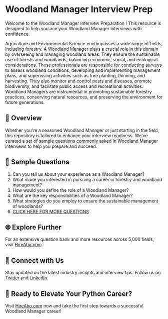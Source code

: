 # Woodland Manager Interview Prep

Welcome to the Woodland Manager Interview Preparation ! This resource is designed to help you ace your Woodland Manager interviews with confidence.

Agriculture and Environmental Science encompasses a wide range of fields, including forestry. A Woodland Manager plays a crucial role in this domain by overseeing and managing woodland areas. They ensure the sustainable use of forests and woodlands, balancing economic, social, and ecological considerations. These professionals are responsible for conducting surveys to assess woodland conditions, developing and implementing management plans, and supervising activities such as tree planting, thinning, and harvesting. They also monitor and control pests and diseases, promote biodiversity, and facilitate public access and recreational activities. Woodland Managers are instrumental in promoting sustainable forestry practices, conserving natural resources, and preserving the environment for future generations.

## 🚀 Overview

Whether you're a seasoned Woodland Manager or just starting in the field, this repository is tailored to enhance your interview readiness. We've curated a set of sample questions commonly asked in Woodland Manager interviews to help you prepare and succeed.

## 📝 Sample Questions

1. Can you tell us about your experience as a Woodland Manager?
2. What made you interested in pursuing a career in forestry and woodland management?
3. How would you define the role of a Woodland Manager?
4. What are the key responsibilities of a Woodland Manager?
5. What strategies do you employ to ensure the sustainable management of woodlands?
6. [CLICK HERE FOR MORE QUESTIONS](https://hireabo.com/job/10_2_6/Woodland%20Manager)

## 🌐 Explore Further

For an extensive question bank and more resources across 5,000 fields, visit [HireAbo.com](https://www.hireabo.com).

## 📱 Connect with Us

Stay updated on the latest industry insights and interview tips. Follow us on [Twitter](https://twitter.com/hireabo) and [LinkedIn](https://www.linkedin.com/in/hire-abo-3609972a8/).

## 🚀 Ready to Elevate Your Python Career?

Visit [HireAbo.com](https://www.hireabo.com) now and take the first step towards a successful Woodland Manager career!